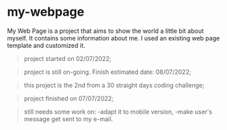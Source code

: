 # my-webpage

My Web Page is a project that aims to show the world a little bit about myself. It contains some information about me. I used an existing web page template and customized it.

>project started on 02/07/2022;

>project is still on-going. Finish estimated date: 08/07/2022;

>this project is the 2nd from a 30 straight days coding challenge;

>project finished on 07/07/2022;

>still needs some work on:
-adapt it to mobile version,
-make user's message get sent to my e-mail.
